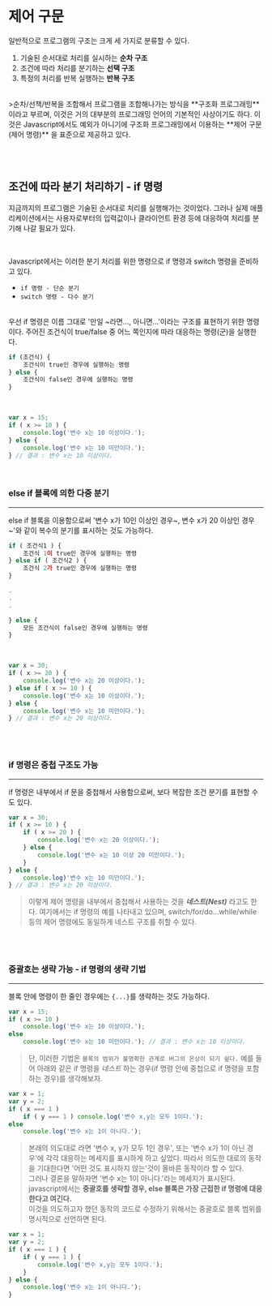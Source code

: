 # 제어 구문

일반적으로 프로그램의 구조는 크게 세 가지로 분류할 수 있다.

1. 기술된 순서대로 처리를 실시하는 **순차 구조**
2. 조건에 따라 처리를 분기하는 **선택 구조**
3. 특정의 처리를 반복 실행하는 **반복 구조**

<br/>
>순차/선책/반복을 조합해서 프로그램을 조합해나가는 방식을 **구조화 프로그래밍** 이라고 부르며, 이것은 거의 대부분의 프로그래밍 언어의 기본적인 사상이기도 하다. 이것은 Javascript에서도 예외가 아니기에 구조화 프로그래밍에서 이용하는 **제어 구문(제어 명령)** 을 표준으로 제공하고 있다.

<br/><br/>
## 조건에 따라 분기 처리하기 - if 명령
지금까지의 프로그램은 기술된 순서대로 처리를 실행해가는 것이었다. 그러나 실제 애플리케이션에서는 사용자로부터의 입력값이나 클라이언트 환경 등에 대응하여 처리를 분기해 나갈 필요가 있다.

<br/>

Javascript에서는 이러한 분기 처리를 위한 명령으로 if 명령과 switch 명령을 준비하고 있다.

- `if 명령 - 단순 분기`
- `switch 명령 - 다수 분기`

<br/>
우선 if 명령은 이름 그대로 '만일 ~라면..., 아니면...'이라는 구조를 표현하기 위한 명령이다. 주어진 조건식이 true/false 중 어느 쪽인지에 따라 대응하는 명령(군)을 실행한다.

```javascript
if (조건식) {
	조건식이 true인 경우에 실행하는 명령
} else {
	조건식이 false인 경우에 실행하는 명령
}
```

<br/>

```javascript
var x = 15;
if ( x >= 10 ) {
	console.log('변수 x는 10 이상이다.');
} else {
	console.log('변수 x는 10 미만이다.');
} // 결과 : 변수 x는 10 이상이다.
```

<br/>

### else if 블록에 의한 다중 분기
---
else if 블록을 이용함으로써 '변수 x가 10인 이상인 경우~, 변수 x가 20 이상인 경우~'와 같이 복수의 분기를 표시하는 것도 가능하다.

```javascript
if ( 조건식1 ) {
	조건식 1이 true인 경우에 실행하는 명령
} else if ( 조건식2 ) {
	조건식 2가 true인 경우에 실행하는 명령
}

.
.
.

} else {
	모든 조건식이 false인 경우에 실행하는 명령
}
```

<br/>

```javascript
var x = 30;
if ( x >= 20 ) {
	console.log('변수 x는 20 이상이다.');
} else if ( x >= 10 ) {
	console.log('변수 x는 10 이상이다.');
} else {
	console.log('변수 x는 10 미만이다.');
} // 결과 : 변수 x는 20 이상이다.
```

<br/><br/>

### if 명령은 중첩 구조도 가능
---
if 명령은 내부에서 if 문을 중첩해서 사용함으로써, 보다 복잡한 조건 분기를 표현할 수도 있다.

```javascript
var x = 30;
if ( x >= 10 ) {
	if ( x >= 20 ) {
		console.log('변수 x는 20 이상이다.');
	} else {
		console.log('변수 x는 10 이상 20 미만이다.');
	}
} else {
	console.log)'변수 x는 10 미만이다.');
} // 결과 : 변수 x는 20 이상이다.
```

>이렇게 제어 명령을 내부에서 중첩해서 사용하는 것을 ***네스트(Nest)*** 라고도 한다. 여기에서는 if 명령의 예를 나타내고 있으며, switch/for/do...while/while 등의 제어 명령에도 동일하게 네스트 구조를 취할 수 있다.

<br/><br/>
### 중괄호는 생략 가능 - if 명령의 생략 기법
---
블록 안에 명령이 한 줄인 경우에는 `{...}`를 생략하는 것도 가능하다.

```javascript
var x = 15;
if ( x >= 10 )
	console.log('변수 x는 10 이상이다.');
else
	console.log('변수 x는 10 미만이다.'); // 결과 : 변수 x는 10 이상이다.
```

>단, 이러한 기법은 `블록의 범위가 불명확한 관계로 버그의 온상이 되기 슆다.` 예를 들어 아래와 같은 if 명령을 *네스트* 하는 경우(if 명령 안에 중첩으로 if 명령을 포함하는 경우)를 생각해보자.

```javascript
var x = 1;
var y = 2;
if ( x === 1 )
	if ( y === 1 ) console.log('변수 x,y는 모두 1이다.');
else
	console.log('변수 x는 1이 아니다.');
```

>본래의 의도대로 라면 '변수 x, y가 모두 1인 경우', 또는 '변수 x가 1이 아닌 경우'에 각각 대응하는 메세지를 표시하게 하고 싶었다. 따라서 의도한 대로의 동작을 기대한다면 '어떤 것도 표시하지 않는'것이 올바른 동작이라 할 수 있다.<br/>
그러나 결론을 말하자면 '변수 x는 1이 아니다.'라는 메세지가 표시된다. javascript에서는 **중괄호를 생략할 경우, else 블록은 가장 근접한 if 명령에 대응한다고 여긴다.** <br/>
이것을 의도하고자 했던 동작의 코드로 수정하기 위해서는 중괄호로 블록 범위를 명시적으로 선언하면 된다.

```javascript
var x = 1;
var y = 2;
if ( x === 1 ) {
	if ( y === 1 ) {
		console.log('변수 x,y는 모두 1이다.');
	}
} else {
	console.log('변수 x는 1이 아니다.');
}
```